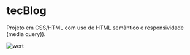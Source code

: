 # tecBlog

Projeto em CSS/HTML com uso de HTML semântico e responsividade (media query)).


![wert](https://user-images.githubusercontent.com/87495580/200068616-5ab69dc2-3897-45f9-aceb-721286ba8d8a.png)
